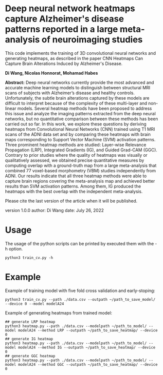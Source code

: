 # Deep neural network heatmaps capture Alzheimer's disease patterns reported in a large meta-analysis of neuroimaging studies
This code implements the training of 3D convolutional neural networks and generating heatmaps, as described in the paper CNN Heatmaps Can Capture Brain Alterations Induced by Alzheimer's Disease.

**Di Wang, Nicolas Honnorat, Mohamad Habes**

**Abstract:**
Deep neural networks currently provide the most advanced and accurate machine learning models to distinguish between structural MRI scans of subjects with Alzheimer’s disease and healthy controls. Unfortunately, the subtle brain alterations captured by these models are difficult to interpret because of the complexity of these multi-layer and non-linear models. Several heatmap methods have been proposed to address this issue and analyze the imaging patterns extracted from the deep neural networks, but no quantitative comparison between these methods has been carried out so far. In this work, we explore these questions by deriving heatmaps from Convolutional Neural Networks (CNN) trained using T1 MRI scans of the ADNI data set and by comparing these heatmaps with brain maps corresponding to Support Vector Machine (SVM) activation patterns. Three prominent heatmap methods are studied: Layer-wise Relevance Propagation (LRP), Integrated Gradients (IG), and Guided Grad-CAM (GGC). Contrary to prior studies where the quality of heatmaps was visually or qualitatively assessed, we obtained precise quantitative measures by computing overlap with a ground-truth map from a large meta-analysis that combined 77 voxel-based morphometry (VBM) studies independently from ADNI. Our results indicate that all three heatmap methods were able to capture brain regions covering the meta-analysis map and achieved better results than SVM activation patterns. Among them, IG produced the heatmaps with the best overlap with the independent meta-analysis.

Please cite the last version of the article when it will be published.

version 1.0.0
author: Di Wang
date: July 26, 2022

# Usage
The usage of the python scripts can be printed by executed them with the -h option.
```
python3 train_cv.py -h
```

# Example
Example of training model with five fold cross validation and early-stoping: 
```
python3 train_cv.py --path ./data.csv --outpath ~/path_to_save_model/ --device 0 --model modelA24
```

Example of generating heatmaps from trained model: 
```
## generate LRP heatmap
python3 heatmap.py --path ./data.csv --modelpath ~/path_to_model/ --model modelA24 --method LRP --outpath ~/path_to_save_heatmap/ --device 0 
## generate IG heatmap
python3 heatmap.py --path ./data.csv --modelpath ~/path_to_model/ --model modelA24 --method IG --outpath ~/path_to_save_heatmap/ --device 0 
## generate GGC heatmap
python3 heatmap.py --path ./data.csv --modelpath ~/path_to_model/ --model modelA24 --method GGC --outpath ~/path_to_save_heatmap/ --device 0 
```
